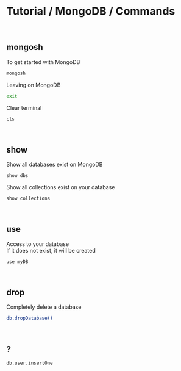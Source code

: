 # Tutorial / MongoDB / Commands


<br>


## mongosh
To get started with MongoDB
```sh
mongosh
```
Leaving on MongoDB
```sh
exit
```
Clear terminal
```sh
cls
```


<br>


## show
Show all databases exist on MongoDB
```sh
show dbs
```
Show all collections exist on your database
```sh
show collections
```


<br>


## use
Access to your database \
If it does not exist, it will be created
```sh
use myDB
```


<br>


## drop
Completely delete a database
```sh
db.dropDatabase()
```


<br>


## ?
```sh
db.user.insertOne
```


